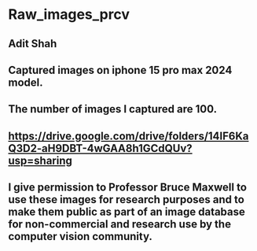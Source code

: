 # Raw_images_prcv

## Adit Shah

## Captured images on iphone 15 pro max 2024 model.

## The number of images I captured are 100.

## https://drive.google.com/drive/folders/14IF6KaQ3D2-aH9DBT-4wGAA8h1GCdQUv?usp=sharing

## I give permission to Professor Bruce Maxwell to use these images for research purposes and to make them public as part of an image database for non-commercial and research use by the computer vision community.
